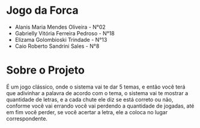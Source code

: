 # Jogo da Forca

* Alanis Maria Mendes Oliveira - N°02
* Gabrielly Vitória Ferreira Pedroso - N°18
* Elizama Golombioski Trindade - N°13
* Caio Roberto Sandrini Sales - N°8

# Sobre o Projeto

   É um jogo clássico, onde o sistema vai te dar 5 temas, e então você terá que adivinhar a palavra de acordo com o tema, o sistema vai te mostrar a quantidade de letras, e a cada chute ele diz se está correto ou não, conforme você vai errando você vai perdendo a quantidade de jogadas, até em fim você perder, se você acertar a letra, ele a coloca no lugar correspondente.
